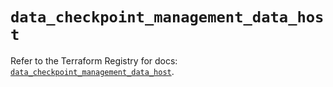 # `data_checkpoint_management_data_host`

Refer to the Terraform Registry for docs: [`data_checkpoint_management_data_host`](https://registry.terraform.io/providers/checkpointsw/checkpoint/2.11.0/docs/data-sources/management_data_host).
